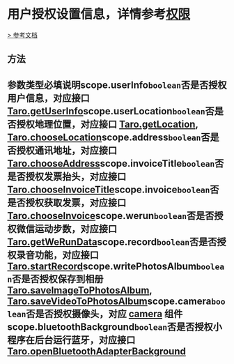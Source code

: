 # 用户授权设置信息，详情参考[权限](https://developers.weixin.qq.com/miniprogram/dev/framework/open-ability/authorize.html)
[> 参考文档
](https://developers.weixin.qq.com/miniprogram/dev/framework/open-ability/authorize.html)
## 方法[​](AuthSetting.html#方法)
参数类型必填说明scope.userInfo`boolean`否是否授权用户信息，对应接口 [Taro.getUserInfo](../user-info/getUserInfo.html)scope.userLocation`boolean`否是否授权地理位置，对应接口 [Taro.getLocation](../../location/getLocation.html), [Taro.chooseLocation](../../location/chooseLocation.html)scope.address`boolean`否是否授权通讯地址，对应接口 [Taro.chooseAddress](../address/chooseAddress.html)scope.invoiceTitle`boolean`否是否授权发票抬头，对应接口 [Taro.chooseInvoiceTitle](../invoice/chooseInvoiceTitle.html)scope.invoice`boolean`否是否授权获取发票，对应接口 [Taro.chooseInvoice](../invoice/chooseInvoice.html)scope.werun`boolean`否是否授权微信运动步数，对应接口 [Taro.getWeRunData](../werun/getWeRunData.html)scope.record`boolean`否是否授权录音功能，对应接口 [Taro.startRecord](../../media/recorder/startRecord.html)scope.writePhotosAlbum`boolean`否是否授权保存到相册 [Taro.saveImageToPhotosAlbum](../../media/image/saveImageToPhotosAlbum.html), [Taro.saveVideoToPhotosAlbum](../../media/video/saveVideoToPhotosAlbum.html)scope.camera`boolean`否是否授权摄像头，对应 [camera](../../../components/media/camera.html) 组件scope.bluetoothBackground`boolean`否是否授权小程序在后台运行蓝牙，对应接口 [Taro.openBluetoothAdapterBackground](https://developers.weixin.qq.com/miniprogram/dev/api/open-api/setting/(wx.openBluetoothAdapterBackground).html)
-
